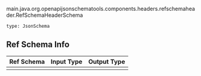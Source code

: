 main.java.org.openapijsonschematools.components.headers.refschemaheader.RefSchemaHeaderSchema
```
type: JsonSchema
```

## Ref Schema Info
Ref Schema | Input Type | Output Type
---------- | ---------- | -----------
 |  | 
